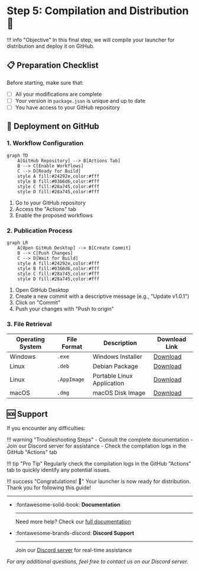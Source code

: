 # Step 5: Compilation and Distribution 🎉

!!! info "Objective"
    In this final step, we will compile your launcher for distribution and deploy it on GitHub.

## 📋 Preparation Checklist

Before starting, make sure that:

- [ ] All your modifications are complete
- [ ] Your version in `package.json` is unique and up to date
- [ ] You have access to your GitHub repository

## 🚀 Deployment on GitHub

### 1. Workflow Configuration

```mermaid
graph TD
    A[GitHub Repository] --> B[Actions Tab]
    B --> C[Enable Workflows]
    C --> D[Ready for Build]
    style A fill:#24292e,color:#fff
    style B fill:#0366d6,color:#fff
    style C fill:#28a745,color:#fff
    style D fill:#28a745,color:#fff
```

1. Go to your GitHub repository
2. Access the "Actions" tab
3. Enable the proposed workflows

### 2. Publication Process

```mermaid
graph LR
    A[Open GitHub Desktop] --> B[Create Commit]
    B --> C[Push Changes]
    C --> D[Wait for Build]
    style A fill:#24292e,color:#fff
    style B fill:#0366d6,color:#fff
    style C fill:#28a745,color:#fff
    style D fill:#28a745,color:#fff
```

1. Open GitHub Desktop
2. Create a new commit with a descriptive message (e.g., "Update v1.0.1")
3. Click on "Commit"
4. Push your changes with "Push to origin"

### 3. File Retrieval

| Operating System | File Format | Description | Download Link |
|-----------------|-------------|-------------|---------------|
| Windows | `.exe` | Windows Installer | [Download](https://github.com/Riptiaz/CentralCorp-Launcher/releases/latest/download/CentralCorp-Launcher-Setup.exe) |
| Linux | `.deb` | Debian Package | [Download](https://github.com/Riptiaz/CentralCorp-Launcher/releases/latest/download/CentralCorp-Launcher.deb) |
| Linux | `.AppImage` | Portable Linux Application | [Download](https://github.com/Riptiaz/CentralCorp-Launcher/releases/latest/download/CentralCorp-Launcher.AppImage) |
| macOS | `.dmg` | macOS Disk Image | [Download](https://github.com/Riptiaz/CentralCorp-Launcher/releases/latest/download/CentralCorp-Launcher.dmg) |

## 🆘 Support

If you encounter any difficulties:

!!! warning "Troubleshooting Steps"
    - Consult the complete documentation
    - Join our Discord server for assistance
    - Check the compilation logs in the GitHub "Actions" tab

!!! tip "Pro Tip"
    Regularly check the compilation logs in the GitHub "Actions" tab to quickly identify any potential issues.

!!! success "Congratulations! 🎉"
    Your launcher is now ready for distribution. Thank you for following this guide!

---

<div class="grid cards" markdown>

-   :fontawesome-solid-book: __Documentation__

    ---

    Need more help? Check our [full documentation](https://docs.centralcorp.fr)

-   :fontawesome-brands-discord: __Discord Support__

    ---

    Join our [Discord server](https://discord.gg/Bnpw2awVRV) for real-time assistance

</div>

*For any additional questions, feel free to contact us on our Discord server.* 